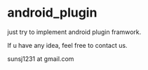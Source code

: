 android_plugin
==============

just try to implement android plugin framwork.

If u have any idea, feel free to contact us.  

sunsj1231 at gmail.com
